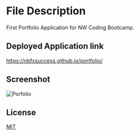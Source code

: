 # File Description

First Portfolio Application for NW Coding Bootcamp.

## Deployed Application link
https://nbfxsuccess.github.io/portfolio/


## Screenshot
![Porfolio](/assets/img/screenshot.png "Application Screenshot")


## License
[MIT](https://choosealicense.com/licenses/mit/)
